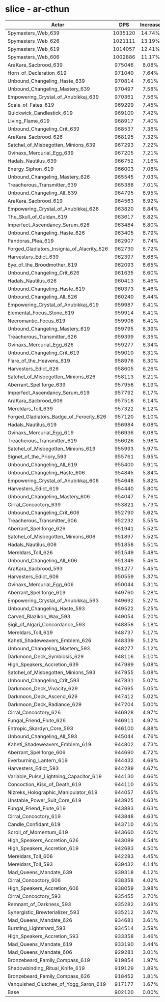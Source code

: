 # slice - ar-cthun
| Actor | DPS | Increase |
|---|:---:|:---:|
|Spymasters_Web_639|1035120|14.74%|
|Spymasters_Web_626|1021111|13.19%|
|Spymasters_Web_619|1014057|12.41%|
|Spymasters_Web_606|1002886|11.17%|
|AraKara_Sacbrood_639|975046|8.08%|
|Horn_of_Declaration_619|971040|7.64%|
|Unbound_Changeling_Haste_639|970814|7.61%|
|Unbound_Changeling_Mastery_639|970497|7.58%|
|Empowering_Crystal_of_Anubikkaj_639|970361|7.56%|
|Scale_of_Fates_619|969299|7.45%|
|Quickwick_Candlestick_619|969100|7.42%|
|Living_Flame_619|968917|7.40%|
|Unbound_Changeling_Crit_639|968537|7.36%|
|AraKara_Sacbrood_626|968195|7.32%|
|Satchel_of_Misbegotten_Minions_639|967293|7.22%|
|Ovinaxs_Mercurial_Egg_639|967205|7.21%|
|Hadals_Nautilus_639|966752|7.16%|
|Energy_Siphon_619|966003|7.08%|
|Unbound_Changeling_Mastery_626|965545|7.03%|
|Treacherous_Transmitter_639|965388|7.01%|
|Unbound_Changeling_All_639|964795|6.95%|
|AraKara_Sacbrood_619|964563|6.92%|
|Empowering_Crystal_of_Anubikkaj_626|963820|6.84%|
|The_Skull_of_Guldan_619|963617|6.82%|
|Imperfect_Ascendancy_Serum_626|963484|6.80%|
|Unbound_Changeling_Haste_626|963405|6.79%|
|Pandoras_Plea_619|962907|6.74%|
|Forged_Gladiators_Insignia_of_Alacrity_626|962730|6.72%|
|Harvesters_Edict_639|962397|6.68%|
|Eye_of_the_Broodmother_619|962093|6.65%|
|Unbound_Changeling_Crit_626|961635|6.60%|
|Hadals_Nautilus_626|960413|6.46%|
|Unbound_Changeling_Haste_619|960373|6.46%|
|Unbound_Changeling_All_626|960240|6.44%|
|Empowering_Crystal_of_Anubikkaj_619|959987|6.41%|
|Elemental_Focus_Stone_619|959914|6.41%|
|Necromantic_Focus_619|959906|6.41%|
|Unbound_Changeling_Mastery_619|959795|6.39%|
|Treacherous_Transmitter_626|959399|6.35%|
|Ovinaxs_Mercurial_Egg_626|959277|6.34%|
|Unbound_Changeling_Crit_619|959010|6.31%|
|Flare_of_the_Heavens_619|958976|6.30%|
|Harvesters_Edict_626|958605|6.26%|
|Satchel_of_Misbegotten_Minions_626|958113|6.21%|
|Aberrant_Spellforge_639|957956|6.19%|
|Imperfect_Ascendancy_Serum_619|957792|6.17%|
|AraKara_Sacbrood_606|957518|6.14%|
|Mereldars_Toll_639|957322|6.12%|
|Forged_Gladiators_Badge_of_Ferocity_626|957120|6.10%|
|Hadals_Nautilus_619|956984|6.08%|
|Ovinaxs_Mercurial_Egg_619|956936|6.08%|
|Treacherous_Transmitter_619|956026|5.98%|
|Satchel_of_Misbegotten_Minions_619|955993|5.97%|
|Signet_of_the_Priory_593|955761|5.95%|
|Unbound_Changeling_All_619|955400|5.91%|
|Unbound_Changeling_Haste_606|954845|5.84%|
|Empowering_Crystal_of_Anubikkaj_606|954648|5.82%|
|Harvesters_Edict_619|954440|5.80%|
|Unbound_Changeling_Mastery_606|954047|5.76%|
|Cirral_Concoctory_639|953821|5.73%|
|Unbound_Changeling_Crit_606|952790|5.62%|
|Treacherous_Transmitter_606|952232|5.55%|
|Aberrant_Spellforge_626|951941|5.52%|
|Satchel_of_Misbegotten_Minions_606|951897|5.52%|
|Hadals_Nautilus_606|951858|5.51%|
|Mereldars_Toll_626|951549|5.48%|
|Unbound_Changeling_All_606|951349|5.46%|
|AraKara_Sacbrood_593|951277|5.45%|
|Harvesters_Edict_606|950559|5.37%|
|Ovinaxs_Mercurial_Egg_606|950044|5.31%|
|Aberrant_Spellforge_619|949760|5.28%|
|Empowering_Crystal_of_Anubikkaj_593|949692|5.27%|
|Unbound_Changeling_Haste_593|949522|5.25%|
|Carved_Blazikon_Wax_593|949054|5.20%|
|Sigil_of_Algari_Concordance_593|948858|5.18%|
|Mereldars_Toll_619|948737|5.17%|
|Kaheti_Shadeweavers_Emblem_626|948339|5.12%|
|Unbound_Changeling_Mastery_593|948277|5.12%|
|Darkmoon_Deck_Symbiosis_629|948116|5.10%|
|High_Speakers_Accretion_639|947989|5.08%|
|Satchel_of_Misbegotten_Minions_593|947955|5.08%|
|Unbound_Changeling_Crit_593|947831|5.07%|
|Darkmoon_Deck_Vivacity_629|947695|5.05%|
|Darkmoon_Deck_Ascend_629|947412|5.02%|
|Darkmoon_Deck_Radiance_629|947204|5.00%|
|Cirral_Concoctory_626|946928|4.97%|
|Fungal_Friend_Flute_626|946911|4.97%|
|Entropic_Skardyn_Core_593|946100|4.88%|
|Unbound_Changeling_All_593|945044|4.76%|
|Kaheti_Shadeweavers_Emblem_619|944802|4.73%|
|Aberrant_Spellforge_606|944690|4.72%|
|Everburning_Lantern_619|944432|4.69%|
|Harvesters_Edict_593|944289|4.67%|
|Variable_Pulse_Lightning_Capacitor_619|944130|4.66%|
|Concoction_Kiss_of_Death_619|944110|4.65%|
|Nizreks_Holographic_Manipulator_619|944057|4.65%|
|Unstable_Power_Suit_Core_619|943925|4.63%|
|Fungal_Friend_Flute_619|943883|4.63%|
|Cirral_Concoctory_619|943848|4.63%|
|Candle_Confidant_619|943710|4.61%|
|Scroll_of_Momentum_619|943660|4.60%|
|High_Speakers_Accretion_626|943089|4.54%|
|High_Speakers_Accretion_619|942683|4.50%|
|Mereldars_Toll_606|942283|4.45%|
|Mereldars_Toll_593|939432|4.14%|
|Mad_Queens_Mandate_639|939318|4.12%|
|Cirral_Concoctory_606|938358|4.02%|
|High_Speakers_Accretion_606|938059|3.98%|
|Cirral_Concoctory_593|935455|3.70%|
|Remnant_of_Darkness_593|935282|3.68%|
|Synergistic_Brewterializer_593|935212|3.67%|
|Mad_Queens_Mandate_626|934681|3.61%|
|Bursting_Lightshard_593|934514|3.59%|
|High_Speakers_Accretion_593|933358|3.46%|
|Mad_Queens_Mandate_619|933190|3.44%|
|Mad_Queens_Mandate_606|929281|3.01%|
|Bronzebeard_Family_Compass_619|919854|1.97%|
|Shadowbinding_Ritual_Knife_619|919129|1.89%|
|Bronzebeard_Family_Compass_626|918452|1.81%|
|Vanquished_Clutches_of_Yogg_Saron_619|917177|1.67%|
|Base|902120|0.00%|
